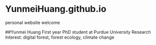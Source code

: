 # YunmeiHuang.github.io
personal website 
welcome

##Yunmei Huang 
First year PhD student at Purdue University 
Research Interest: digital forest, forest ecology, climate change


